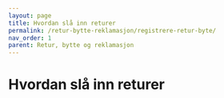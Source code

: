 ```yaml
---
layout: page
title: Hvordan slå inn returer
permalink: /retur-bytte-reklamasjon/registrere-retur-byte/
nav_order: 1
parent: Retur, bytte og reklamasjon
---
```


# Hvordan slå inn returer

